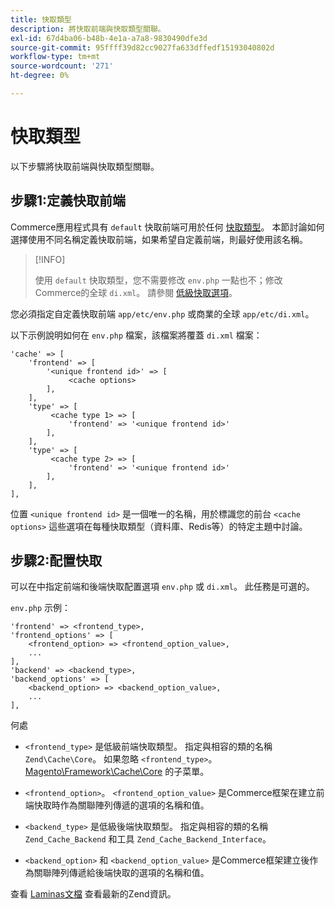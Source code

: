 ```yaml
---
title: 快取類型
description: 將快取前端與快取類型關聯。
exl-id: 67d4ba06-b48b-4e1a-a7a8-9830490dfe3d
source-git-commit: 95ffff39d82cc9027fa633dffedf15193040802d
workflow-type: tm+mt
source-wordcount: '271'
ht-degree: 0%

---
```


# 快取類型

以下步驟將快取前端與快取類型關聯。

## 步驟1:定義快取前端

Commerce應用程式具有 `default` 快取前端可用於任何 [快取類型](../cli/manage-cache.md#clean-and-flush-cache-types)。 本節討論如何選擇使用不同名稱定義快取前端，如果希望自定義前端，則最好使用該名稱。

>[!INFO]
>
>使用 `default` 快取類型，您不需要修改 `env.php` 一點也不；修改Commerce的全球 `di.xml`。 請參閱 [低級快取選項](cache-options.md)。

您必須指定自定義快取前端 `app/etc/env.php` 或商業的全球 `app/etc/di.xml`。

以下示例說明如何在 `env.php` 檔案，該檔案將覆蓋 `di.xml` 檔案：

```php?start_inline=1
'cache' => [
    'frontend' => [
        '<unique frontend id>' => [
             <cache options>
        ],
    ],
    'type' => [
         <cache type 1> => [
             'frontend' => '<unique frontend id>'
        ],
    ],
    'type' => [
         <cache type 2> => [
             'frontend' => '<unique frontend id>'
        ],
    ],
],
```

位置 `<unique frontend id>` 是一個唯一的名稱，用於標識您的前台 `<cache options>` 這些選項在每種快取類型（資料庫、Redis等）的特定主題中討論。

## 步驟2:配置快取

可以在中指定前端和後端快取配置選項 `env.php` 或 `di.xml`。 此任務是可選的。

`env.php` 示例：

```php?start_inline=1
'frontend' => <frontend_type>,
'frontend_options' => [
    <frontend_option> => <frontend_option_value>,
    ...
],
'backend' => <backend_type>,
'backend_options' => [
    <backend_option> => <backend_option_value>,
    ...
],
```

何處

- `<frontend_type>` 是低級前端快取類型。 指定與相容的類的名稱 `Zend\Cache\Core`。
如果忽略 `<frontend_type>`。 [Magento\Framework\Cache\Core](https://github.com/magento/magento2/blob/2.4/lib/internal/Magento/Framework/Cache/Core.php) 的子菜單。

- `<frontend_option>`。 `<frontend_option_value>` 是Commerce框架在建立前端快取時作為關聯陣列傳遞的選項的名稱和值。
- `<backend_type>` 是低級後端快取類型。 指定與相容的類的名稱 `Zend_Cache_Backend` 和工具 `Zend_Cache_Backend_Interface`。
- `<backend_option>` 和 `<backend_option_value>` 是Commerce框架建立後作為關聯陣列傳遞給後端快取的選項的名稱和值。

查看 [Laminas文檔](https://docs.laminas.dev/) 查看最新的Zend資訊。
